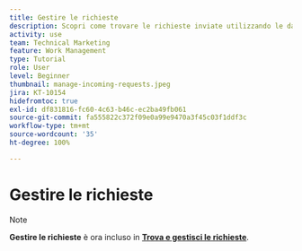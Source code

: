 ```yaml
---
title: Gestire le richieste
description: Scopri come trovare le richieste inviate utilizzando le dashboard, la [!UICONTROL Home], l’area [!UICONTROL Richieste] o la pagina [!UICONTROL Team] in  [!DNL  Workfront].
activity: use
team: Technical Marketing
feature: Work Management
type: Tutorial
role: User
level: Beginner
thumbnail: manage-incoming-requests.jpeg
jira: KT-10154
hidefromtoc: true
exl-id: df831816-fc60-4c63-b46c-ec2ba49fb061
source-git-commit: fa555822c372f09e0a99e9470a3f45c03f1ddf3c
workflow-type: tm+mt
source-wordcount: '35'
ht-degree: 100%

---
```


# Gestire le richieste

>[!NOTE]
>
>**Gestire le richieste** è ora incluso in **[Trova e gestisci le richieste](https://experienceleague.adobe.com/docs/workfront-learn/tutorials-workfront/manage-work/issues-requests/find-requests.html)**.

